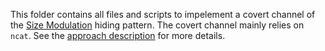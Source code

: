 This folder contains all files and scripts to impelement a covert channel of the [Size Modulation](http://ih-patterns.blogspot.com/p/p1-size-modulation-pattern.html) hiding pattern. The covert channel mainly relies on `ncat`. See the [approach description](https://github.com/cdpxe/nefias/blob/master/recordings/covert_channel_size_modulation_pattern/covert_channel_size_mod_implementation/Description_of_the_approach.txt) for more details.
